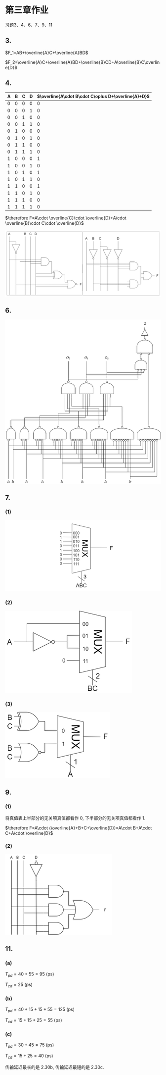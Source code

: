# 第三章作业

<!-- ![](image/2021-03-29-08-30-17.png)

![](image/2021-03-29-08-30-31.png)

![](image/2021-03-29-08-30-41.png) -->

习题3、4、6、7、9、11

## 3.

$F_1=AB+\overline{A}C+\overline{A}BD$

$F_2=\overline{A}C+\overline{A}BD+\overline{B}CD+A\overline{B}C\overline{D}$


## 4.


| A | B | C | D | $\overline{A\cdot B\cdot C\oplus D+\overline{A}+D}$ |
|---|---|---|---|-----|
| 0 | 0 | 0 | 0 | 0 |
| 0 | 0 | 0 | 1 | 0 |
| 0 | 0 | 1 | 0 | 0 |
| 0 | 0 | 1 | 1 | 0 |
| 0 | 1 | 0 | 0 | 0 |
| 0 | 1 | 0 | 1 | 0 |
| 0 | 1 | 1 | 0 | 0 |
| 0 | 1 | 1 | 1 | 0 |
| 1 | 0 | 0 | 0 | 1 |
| 1 | 0 | 0 | 1 | 0 |
| 1 | 0 | 1 | 0 | 1 |
| 1 | 0 | 1 | 1 | 0 |
| 1 | 1 | 0 | 0 | 1 |
| 1 | 1 | 0 | 1 | 0 |
| 1 | 1 | 1 | 0 | 0 |
| 1 | 1 | 1 | 1 | 0 |

$\therefore F=A\cdot \overline{C}\cdot \overline{D}+A\cdot \overline{B}\cdot C\cdot \overline{D}$

![](image/2021-03-29-12-00-00.png)


## 6.

![](image/2021-03-29-21-44-35.png)

## 7.

### (1)

![](image/2021-03-29-14-18-29.png)

### (2)

![](image/2021-03-29-19-20-34.png)

### (3)

![](image/2021-03-29-22-23-59.png)


## 9.

### (1)

将真值表上半部分的无关项真值都看作 $0$, 下半部分的无关项真值都看作 $1$.

$\therefore F=A\cdot (\overline{A}+B+C+\overline{D})=A\cdot B+A\cdot C+A\cdot \overline{D}$

### (2)

![](image/2021-03-29-20-36-10.png)


## 11.

### (a)

$T_{pd}=40+55=95 \ (\text{ps})$

$T_{cd}=25 \ (\text{ps})$

### (b)

$T_{pd}=40+15+15+55=125 \ (\text{ps})$

$T_{cd}=15+15+25=55 \ (\text{ps})$

### (c)

$T_{pd}=30+45=75 \ (\text{ps})$

$T_{cd}=15+25=40 \ (\text{ps})$

传输延迟最长的是 2.30b, 传输延迟最短的是 2.30c.